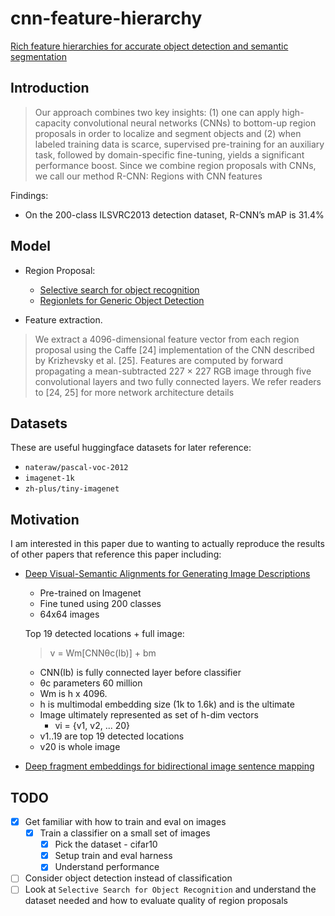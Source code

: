 # cnn-feature-hierarchy

[Rich feature hierarchies for accurate object detection and semantic segmentation](https://arxiv.org/pdf/1311.2524.pdf)

## Introduction

> Our approach combines two key insights:
> (1) one can apply high-capacity convolutional neural networks (CNNs) to bottom-up region proposals in order to
> localize and segment objects and (2) when labeled training
> data is scarce, supervised pre-training for an auxiliary task,
> followed by domain-specific fine-tuning, yields a significant
> performance boost. Since we combine region proposals
> with CNNs, we call our method R-CNN: Regions with CNN
> features

Findings:
- On the 200-class ILSVRC2013 detection dataset, R-CNN’s
mAP is 31.4%

## Model

- Region Proposal: 
  - [Selective search for object recognition](http://www.huppelen.nl/publications/selectiveSearchDraft.pdf)
  - [Regionlets for Generic Object Detection](https://openaccess.thecvf.com/content_iccv_2013/papers/Wang_Regionlets_for_Generic_2013_ICCV_paper.pdf)

- Feature extraction.

> We extract a 4096-dimensional feature vector from each region proposal using the Caffe [24]
implementation of the CNN described by Krizhevsky et
al. [25]. Features are computed by forward propagating
a mean-subtracted 227 × 227 RGB image through five convolutional layers and two fully connected layers. We refer
readers to [24, 25] for more network architecture details

## Datasets

These are useful huggingface datasets for later reference:

- `nateraw/pascal-voc-2012`
- `imagenet-1k`
- `zh-plus/tiny-imagenet`

## Motivation

I am interested in this paper due to wanting to actually reproduce the results
of other papers that reference this paper including:

- [Deep Visual-Semantic Alignments for Generating Image Descriptions](https://arxiv.org/pdf/1412.2306.pdf)

    - Pre-trained on Imagenet
    - Fine tuned using 200 classes
    - 64x64 images

    Top 19 detected locations + full image:
    > v = Wm[CNNθc(Ib)] + bm

    - CNN(Ib) is fully connected layer before classifier
    - θc parameters 60 million
    - Wm is h x 4096.
    - h is multimodal embedding size (1k to 1.6k) and is the ultimate 
    - Image ultimately represented as set of h-dim vectors
        - vi = {v1, v2, ... 20}
    - v1..19 are top 19 detected locations
    - v20 is whole image

- [Deep fragment embeddings for bidirectional image sentence mapping](https://arxiv.org/pdf/1406.5679.pdf)

## TODO

- [X] Get familiar with how to train and eval on images
  - [X] Train a classifier on a small set of images
    - [X] Pick the dataset - cifar10
    - [X] Setup train and eval harness
    - [X] Understand performance
- [ ] Consider object detection instead of classification
- [ ] Look at `Selective Search for Object Recognition` and understand the dataset needed and how to evaluate quality of region proposals